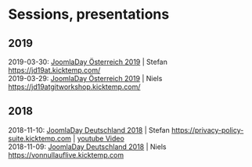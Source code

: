 # Sessions, presentations

## 2019
2019-03-30: [JoomlaDay Österreich 2019](https://www.joomla-day.at) | Stefan https://jd19at.kicktemp.com/  
2019-03-29: [JoomlaDay Österreich 2019](https://www.joomla-day.at) | Niels https://jd19atgitworkshop.kicktemp.com/

## 2018
2018-11-10: [JoomlaDay Deutschland 2018](https://www.joomladay.de) | Stefan https://privacy-policy-suite.kicktemp.com | [youtube Video](https://www.youtube.com/watch?v=CiOKFdEXWw8)  
2018-11-09: [JoomlaDay Deutschland 2018](https://www.joomladay.de) | Niels https://vonnullauflive.kicktemp.com  
